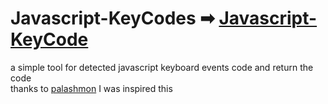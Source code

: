 # Javascript-KeyCodes ➡ <a href="https://000intelligence.github.io/Javascript-KeyCodes/">Javascript-KeyCode<a>

a simple tool for detected javascript keyboard events code and return the code
<br>
thanks to <a href="https://github.com/palashmon">palashmon<a> I was inspired this
